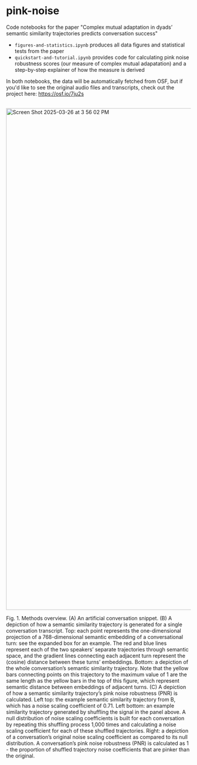 # pink-noise
Code notebooks for the paper "Complex mutual adaptation in dyads’ semantic similarity trajectories predicts conversation success"
* `figures-and-statistics.ipynb` produces all data figures and statistical tests from the paper
* `quickstart-and-tutorial.ipynb`  provides code for calculating pink noise robustness scores (our measure of complex mutual adapatation) and a step-by-step explainer of how the measure is derived

In both notebooks, the data will be automatically fetched from OSF, but if you'd like to see the original audio files and transcripts, check out the project here: https://osf.io/7ju2s <br><br>


<img width="1364" alt="Screen Shot 2025-03-26 at 3 56 02 PM" src="https://github.com/user-attachments/assets/cb08ed06-6501-4a37-89c5-982ee8a49499" />


 
Fig. 1. Methods overview.  (A) An artificial conversation snippet. (B) A depiction of how a semantic similarity trajectory is generated for a single conversation transcript. Top: each point represents the one-dimensional projection of a 768-dimensional semantic embedding of a conversational turn: see the expanded box for an example. The red and blue lines represent each of the two speakers’ separate trajectories through semantic space, and the gradient lines connecting each adjacent turn represent the (cosine) distance between these turns’ embeddings. Bottom: a depiction of the whole conversation’s semantic similarity trajectory. Note that the yellow bars connecting points on this trajectory to the maximum value of 1 are the same length as the yellow bars in the top of this figure, which represent semantic distance between embeddings of adjacent turns. (C) A depiction of how a semantic similarity trajectory’s pink noise robustness (PNR) is calculated. Left top: the example semantic similarity trajectory from B, which has a noise scaling coefficient of 0.71. Left bottom: an example similarity trajectory generated by shuffling the signal in the panel above. A null distribution of noise scaling coefficients is built for each conversation by repeating this shuffling process 1,000 times and calculating a noise scaling coefficient for each of these shuffled trajectories. Right: a depiction of a conversation’s original noise scaling coefficient as compared to its null distribution. A conversation’s pink noise robustness (PNR) is calculated as 1 - the proportion of shuffled trajectory noise coefficients that are pinker than the original.
